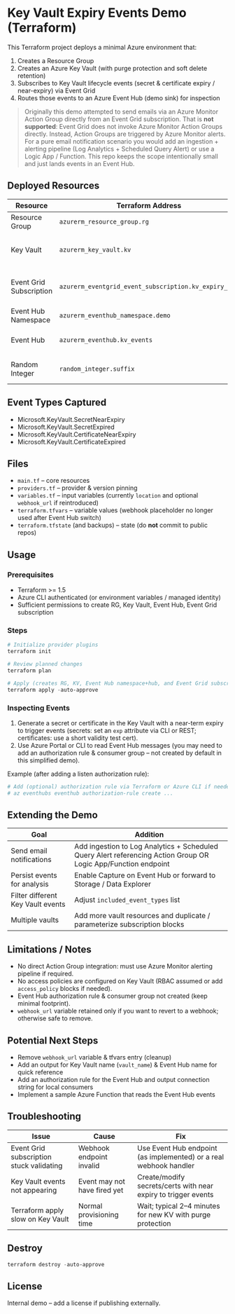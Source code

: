# Key Vault Expiry Events Demo (Terraform)

This Terraform project deploys a minimal Azure environment that:

1. Creates a Resource Group
2. Creates an Azure Key Vault (with purge protection and soft delete retention)
3. Subscribes to Key Vault lifecycle events (secret & certificate expiry / near-expiry) via Event Grid
4. Routes those events to an Azure Event Hub (demo sink) for inspection

> Originally this demo attempted to send emails via an Azure Monitor Action Group directly from an Event Grid subscription. That is **not supported**: Event Grid does not invoke Azure Monitor Action Groups directly. Instead, Action Groups are triggered by Azure Monitor alerts. For a pure email notification scenario you would add an ingestion + alerting pipeline (Log Analytics + Scheduled Query Alert) or use a Logic App / Function. This repo keeps the scope intentionally small and just lands events in an Event Hub.

## Deployed Resources

| Resource | Terraform Address | Notes |
|----------|-------------------|-------|
| Resource Group | `azurerm_resource_group.rg` | Deployment scope |
| Key Vault | `azurerm_key_vault.kv` | Randomized name using `random_integer` suffix |
| Event Grid Subscription | `azurerm_eventgrid_event_subscription.kv_expiry_sub` | Filters to near-expiry / expiry events for secrets & certs |
| Event Hub Namespace | `azurerm_eventhub_namespace.demo` | Standard SKU (capacity 1) |
| Event Hub | `azurerm_eventhub.kv_events` | Receives the Key Vault events |
| Random Integer | `random_integer.suffix` | Provides uniqueness for names |

## Event Types Captured
- Microsoft.KeyVault.SecretNearExpiry
- Microsoft.KeyVault.SecretExpired
- Microsoft.KeyVault.CertificateNearExpiry
- Microsoft.KeyVault.CertificateExpired

## Files
- `main.tf` – core resources
- `providers.tf` – provider & version pinning
- `variables.tf` – input variables (currently `location` and optional `webhook_url` if reintroduced)
- `terraform.tfvars` – variable values (webhook placeholder no longer used after Event Hub switch)
- `terraform.tfstate` (and backups) – state (do **not** commit to public repos)

## Usage

### Prerequisites
- Terraform >= 1.5
- Azure CLI authenticated (or environment variables / managed identity)
- Sufficient permissions to create RG, Key Vault, Event Hub, Event Grid subscription

### Steps
```powershell
# Initialize provider plugins
terraform init

# Review planned changes
terraform plan

# Apply (creates RG, KV, Event Hub namespace+hub, and Event Grid subscription)
terraform apply -auto-approve
```

### Inspecting Events
1. Generate a secret or certificate in the Key Vault with a near-term expiry to trigger events (secrets: set an `exp` attribute via CLI or REST; certificates: use a short validity test cert).
2. Use Azure Portal or CLI to read Event Hub messages (you may need to add an authorization rule & consumer group – not created by default in this simplified demo).

Example (after adding a listen authorization rule):
```powershell
# Add (optional) authorization rule via Terraform or Azure CLI if needed
# az eventhubs eventhub authorization-rule create ...
```

## Extending the Demo
| Goal | Addition |
|------|----------|
| Send email notifications | Add ingestion to Log Analytics + Scheduled Query Alert referencing Action Group OR Logic App/Function endpoint |
| Persist events for analysis | Enable Capture on Event Hub or forward to Storage / Data Explorer |
| Filter different Key Vault events | Adjust `included_event_types` list |
| Multiple vaults | Add more vault resources and duplicate / parameterize subscription blocks |

## Limitations / Notes
- No direct Action Group integration: must use Azure Monitor alerting pipeline if required.
- No access policies are configured on Key Vault (RBAC assumed or add `access_policy` blocks if needed).
- Event Hub authorization rule & consumer group not created (keep minimal footprint).
- `webhook_url` variable retained only if you want to revert to a webhook; otherwise safe to remove.

## Potential Next Steps
- Remove `webhook_url` variable & tfvars entry (cleanup)
- Add an output for Key Vault name (`vault_name`) & Event Hub name for quick reference
- Add an authorization rule for the Event Hub and output connection string for local consumers
- Implement a sample Azure Function that reads the Event Hub events

## Troubleshooting
| Issue | Cause | Fix |
|-------|-------|-----|
| Event Grid subscription stuck validating | Webhook endpoint invalid | Use Event Hub endpoint (as implemented) or a real webhook handler |
| Key Vault events not appearing | Event may not have fired yet | Create/modify secrets/certs with near expiry to trigger events |
| Terraform apply slow on Key Vault | Normal provisioning time | Wait; typical 2–4 minutes for new KV with purge protection |

## Destroy
```powershell
terraform destroy -auto-approve
```

## License
Internal demo – add a license if publishing externally.
